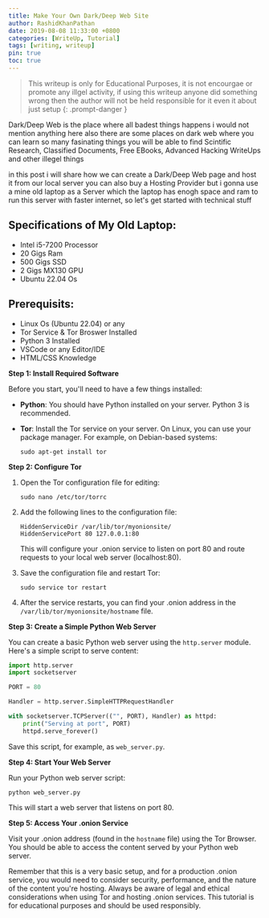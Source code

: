 ```yaml
---
title: Make Your Own Dark/Deep Web Site
author: RashidKhanPathan
date: 2019-08-08 11:33:00 +0800
categories: [WriteUp, Tutorial]
tags: [writing, writeup]
pin: true
toc: true
---
```


> This writeup is only for Educational Purposes, it is not encourgae or promote any illgel activity, if using this writeup anyone did something wrong then the author will not be held responsible for it even it about just setup
{: .prompt-danger }

Dark/Deep Web is the place where all badest things happens i would not mention anything here also there are some places on dark web where you can learn so many fasinating things you will be able to find Scintific Research, Classified Documents, Free EBooks, Advanced Hacking WriteUps and other illegel things

in this post i will share how we can create a Dark/Deep Web page and host it from our local server you can also buy a Hosting Provider but i gonna use a mine old laptop as a Server which the laptop has enogh space and ram to run this server with faster internet, so let's get started with technical stuff

## Specifications of My Old Laptop:
- Intel i5-7200 Processor
- 20 Gigs Ram 
- 500 Gigs SSD
- 2 Gigs MX130 GPU
- Ubuntu 22.04 Os

## Prerequisits:
- Linux Os (Ubuntu 22.04) or any
- Tor Service & Tor Broswer Installed
- Python 3 Installed
- VSCode or any Editor/IDE
- HTML/CSS Knowledge

**Step 1: Install Required Software**

Before you start, you'll need to have a few things installed:

- **Python**: You should have Python installed on your server. Python 3 is recommended.

- **Tor**: Install the Tor service on your server. On Linux, you can use your package manager. For example, on Debian-based systems:

  ```
  sudo apt-get install tor
  ```

**Step 2: Configure Tor**

1. Open the Tor configuration file for editing:

   ```
   sudo nano /etc/tor/torrc
   ```

2. Add the following lines to the configuration file:

   ```
   HiddenServiceDir /var/lib/tor/myonionsite/
   HiddenServicePort 80 127.0.0.1:80
   ```

   This will configure your .onion service to listen on port 80 and route requests to your local web server (localhost:80).

3. Save the configuration file and restart Tor:

   ```
   sudo service tor restart
   ```

4. After the service restarts, you can find your .onion address in the `/var/lib/tor/myonionsite/hostname` file.

**Step 3: Create a Simple Python Web Server**

You can create a basic Python web server using the `http.server` module. Here's a simple script to serve content:

```python
import http.server
import socketserver

PORT = 80

Handler = http.server.SimpleHTTPRequestHandler

with socketserver.TCPServer(("", PORT), Handler) as httpd:
    print("Serving at port", PORT)
    httpd.serve_forever()
```

Save this script, for example, as `web_server.py`.

**Step 4: Start Your Web Server**

Run your Python web server script:

```
python web_server.py
```

This will start a web server that listens on port 80.

**Step 5: Access Your .onion Service**

Visit your .onion address (found in the `hostname` file) using the Tor Browser. You should be able to access the content served by your Python web server.

Remember that this is a very basic setup, and for a production .onion service, you would need to consider security, performance, and the nature of the content you're hosting. Always be aware of legal and ethical considerations when using Tor and hosting .onion services. This tutorial is for educational purposes and should be used responsibly.

